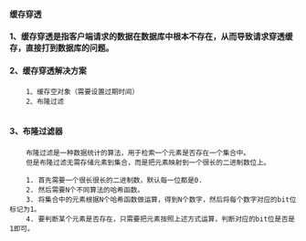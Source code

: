 #### 缓存穿透

#### 1、缓存穿透是指客户端请求的数据在数据库中根本不存在，从而导致请求穿透缓存，直接打到数据库的问题。

#### 2、缓存穿透解决方案
```
    1、缓存空对象（需要设置过期时间）
    2、布隆过滤


```

#### 3、布隆过滤器
```
    布隆过滤是一种数据统计的算法，用于检索一个元素是否存在一个集合中。
    但是布隆过滤无需存储元素到集合，而是把元素映射到一个很长的二进制数位上。

    1. 首先需要一个很长很长的二进制数，默认每一位都是0.
    2. 然后需要N个不同算法的哈希函数。
    3. 将集合中的元素根据N个哈希函数做运算，得到N个数字，然后将每个数字对应的bit位标记为1。
    4. 要判断某个元素是否存在，只需要把元素按照上述方式运算，判断对应的bit位是否是1即可。
```
